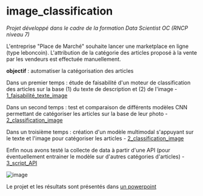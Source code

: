 # image_classification
*Projet développé dans le cadre de la formation Data Scientist OC (RNCP niveau 7)*

L'entreprise "Place de Marché" souhaite lancer une marketplace en ligne (type leboncoin).
L'attribution de la catégorie des articles proposé à la vente par les vendeurs est effectuée manuellement.

**objectif** : automatiser la catégorisation des articles

Dans un premier temps : étude de faisabilité d'un moteur de classification des articles sur la base (1) du texte de description et (2) de l'image - [1_faisabilité_texte_image](1_faisabilité_texte_image.ipynb)

Dans un second temps : test et comparaison de différents modèles CNN permettant de catégoriser les articles sur la base de leur photo - [2_classification_image](2_classification_image.ipynb)

Dans un troisième temps : création d'un modèle multimodal s'appuyant sur le texte et l'image pour catégoriser les articles - [2_classification_image](2_classification_image.ipynb)

Enfin nous avons testé la collecte de data à partir d'une API (pour éventuellement entrainer le modèle sur d'autres catégories d'articles) - [3_script_API](3_script_API.ipynb)

![image](https://github.com/estellec18/image_classification/assets/126951321/a71ea893-e381-47e6-a4bb-b45e7b3dba56)


Le projet et les résultats sont présentés dans [un powerpoint](Presentation_projet.pdf)

